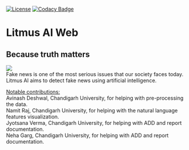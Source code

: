 [![License](https://img.shields.io/badge/License-Apache%202.0-blue.svg)](https://opensource.org/licenses/Apache-2.0)
[![Codacy Badge](https://api.codacy.com/project/badge/Grade/6b1e46cfc028496aaf0263e8eec157ca)](https://www.codacy.com/manual/danish17/litmus-ai-web?utm_source=github.com&amp;utm_medium=referral&amp;utm_content=danish17/litmus-ai-web&amp;utm_campaign=Badge_Grade)
# Litmus AI Web
## Because truth matters
<img src="https://qrius.com/wp-content/uploads/2018/04/Fake-news-Wins_eorepo.jpg"></img><br>
Fake news is one of the most serious issues that our society faces today.
Litmus AI aims to detect fake news using artificial intelligence.

<u>Notable contributions:</u><br>
Avinash Deshwal, Chandigarh University, for helping with pre-processing the data.<br>
Namit Raj, Chandigarh University, for helping with the natural language features visualization.<br>
Jyotsana Verma, Chandigarh University, for helping with ADD and report documentation. <br> 
Neha Garg, Chandigarh University, for helping with ADD and report documentation. <br>
